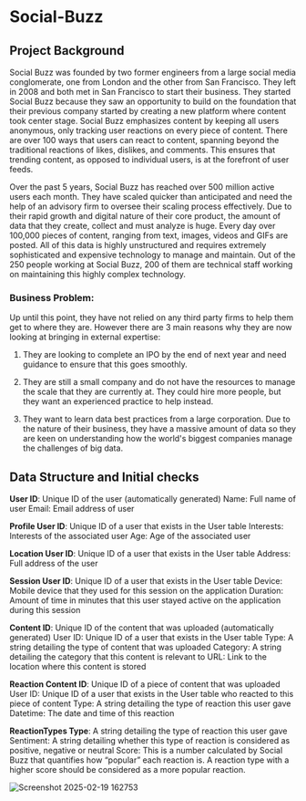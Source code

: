 # Social-Buzz

## Project Background

Social Buzz was founded by two former engineers from a large social media conglomerate, one from London and the other from San Francisco. They left in 2008 and both met in San Francisco to start their business. They started Social Buzz because they saw an opportunity to build on the foundation that their previous company started by creating a new platform where content took center stage. Social Buzz emphasizes content by keeping all users anonymous, only tracking user reactions on every piece of content. There are over 100 ways that users can react to content, spanning beyond the traditional reactions of likes, dislikes, and comments. This ensures that trending content, as opposed to individual users, is at the forefront of user feeds.

Over the past 5 years, Social Buzz has reached over 500 million active users each month. They have scaled quicker than anticipated and need the help of an advisory firm to oversee their scaling process effectively.
Due to their rapid growth and digital nature of their core product, the amount of data that they create, collect and must analyze is huge. Every day over 100,000 pieces of content, ranging from text, images, videos and GIFs are posted. All of this data is highly unstructured and requires extremely sophisticated and expensive technology to manage and maintain. Out of the 250 people working at Social Buzz, 200 of them are technical staff working on maintaining this highly complex technology.

### Business Problem:

Up until this point, they have not relied on any third party firms to help them get to where they are. However there are 3 main reasons why they are now looking at bringing in external expertise:

1) They are looking to complete an IPO by the end of next year and need guidance to ensure that this goes smoothly.

2) They are still a small company and do not have the resources to manage the scale that they are currently at. They could hire more people, but they want an experienced practice to help instead.

3) They want to learn data best practices from a large corporation. Due to the nature of their business, they have a massive amount of data so they are keen on
understanding how the world's biggest companies manage the challenges of big data.

## Data Structure and Initial checks

**User ID**: Unique ID of the user (automatically generated) Name: Full name of user Email: Email address of user

**Profile User ID**: Unique ID of a user that exists in the User table Interests: Interests of the associated user Age: Age of the associated user

**Location User ID**: Unique ID of a user that exists in the User table Address: Full address of the user

**Session User ID**:  Unique ID of a user that exists in the User table Device: Mobile device that they used for this session on the application Duration: Amount of time in minutes that this user stayed active on the application during this session

**Content ID**: Unique ID of the content that was uploaded (automatically generated) User ID: Unique ID of a user that exists in the User table Type: A string detailing the type of content that was uploaded Category: A string detailing the category that this content is relevant to URL: Link to the location where this content is stored

**Reaction Content ID**: Unique ID of a piece of content that was uploaded User ID: Unique ID of a user that exists in the User table who reacted to this piece of content Type: A string detailing the type of reaction this user gave Datetime: The date and time of this reaction

**ReactionTypes Type**: A string detailing the type of reaction this user gave Sentiment: A string detailing whether this type of reaction is considered as positive, negative or neutral Score: This is a number calculated by Social Buzz that quantifies how “popular” each reaction is. A reaction type with a higher score should be considered as a more popular reaction.


![Screenshot 2025-02-19 162753](https://github.com/user-attachments/assets/cea638af-a61c-4d53-98be-09927730ec34)








